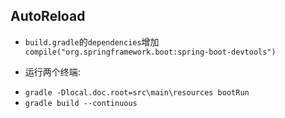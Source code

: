## AutoReload
+ `build.gradle`的`dependencies`增加`compile("org.springframework.boot:spring-boot-devtools")`

+ 运行两个终端:
* `gradle -Dlocal.doc.root=src\main\resources bootRun`
* `gradle build --continuous`


